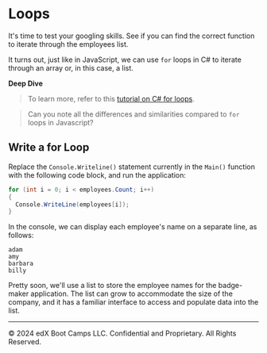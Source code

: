 # Loops

It's time to test your googling skills. See if you can find the correct function to iterate through the employees list.

It turns out, just like in JavaScript, we can use `for` loops in C# to iterate through an array or, in this case, a list.

**Deep Dive**

> To learn more, refer to this [tutorial on C# for loops](https://www.tutorialsteacher.com/csharp/csharp-for-loop).
  
>  Can you note all the differences and similarities compared to `for` loops in Javascript?

## Write a for Loop

Replace the `Console.Writeline()` statement currently in the `Main()` function with the following code block, and run the application:

```cs
for (int i = 0; i < employees.Count; i++) 
{
  Console.WriteLine(employees[i]);
}
```

In the console, we can display each employee's name on a separate line, as follows:

```console
adam
amy
barbara
billy
```

Pretty soon, we'll use a list to store the employee names for the badge-maker application. The list can grow to accommodate the size of the company, and it has a familiar interface to access and populate data into the list.

---
© 2024 edX Boot Camps LLC. Confidential and Proprietary. All Rights Reserved.